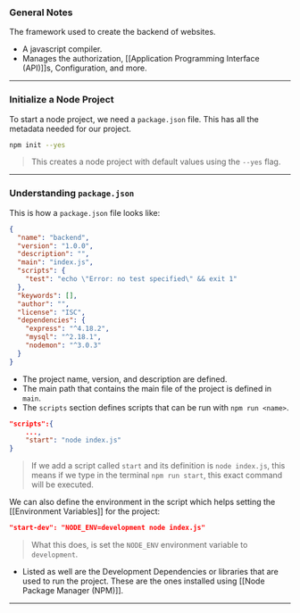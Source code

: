 
### General Notes

The framework used to create the backend of websites.
- A javascript compiler.
- Manages the authorization, [[Application Programming Interface (API)]]s, Configuration, and more.

---
### Initialize a Node Project

To start a node project, we need a `package.json` file. This has all the metadata needed for our project.

```bash
npm init --yes
```
> This creates a node project with default values using the `--yes` flag.

---

### Understanding `package.json`

This is how a `package.json` file looks like:

```json
{
  "name": "backend",
  "version": "1.0.0",
  "description": "",
  "main": "index.js",
  "scripts": {
    "test": "echo \"Error: no test specified\" && exit 1"
  },
  "keywords": [],
  "author": "",
  "license": "ISC",
  "dependencies": {
    "express": "^4.18.2",
    "mysql": "^2.18.1",
    "nodemon": "^3.0.3"
  }
}
```

* The project name, version, and description are defined.
* The main path that contains the main file of the project is defined in `main`.
* The `scripts` section defines scripts that can be run with `npm run <name>`.
```json
"scripts":{
	...,
	"start": "node index.js"
}
```
> If we add a script called `start` and its definition is `node index.js`, this means if we type in the terminal `npm run start`,  this exact command will be executed.

We can also define the environment in the script which helps setting the [[Environment Variables]] for the project:
```json
"start-dev": "NODE_ENV=development node index.js"
```
> What this does, is set the `NODE_ENV` environment variable to `development`.

* Listed as well are the Development Dependencies or libraries that are used to run the project. These are the ones installed using [[Node Package Manager (NPM)]].

---
